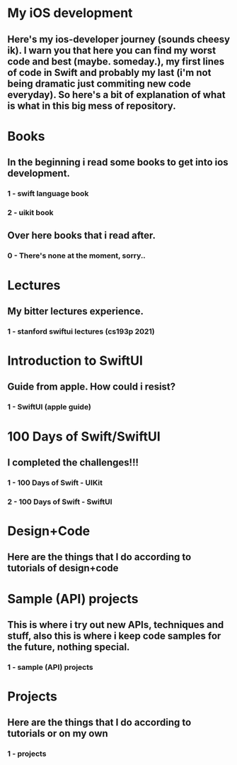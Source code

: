 # My iOS development
## Here's my ios-developer journey (sounds cheesy ik). I warn you that here you can find my worst code and best (maybe. someday.), my first lines of code in Swift and probably my last (i'm not being dramatic just commiting new code everyday). So here's a bit of explanation of what is what in this big mess of repository. 

# Books 

## In the beginning i read some books to get into ios development.
### 1 - swift language book
### 2 - uikit book

## Over here books that i read after.
### 0 - There's none at the moment, sorry..

# Lectures

## My bitter lectures experience.
### 1 - stanford swiftui lectures (cs193p 2021)

# Introduction to SwiftUI 
 
## Guide from apple. How could i resist?
### 1 - SwiftUI (apple guide)


# 100 Days of Swift/SwiftUI

## I completed the challenges!!!
### 1 - 100 Days of Swift - UIKit
### 2 - 100 Days of Swift - SwiftUI

# Design+Code

## Here are the things that I do according to tutorials of design+code

# Sample (API) projects 

## This is where i try out new APIs, techniques and stuff, also this is where i keep code samples for the future, nothing special.
### 1 - sample (API) projects

# Projects

## Here are the things that I do according to tutorials or on my own
### 1 - projects
